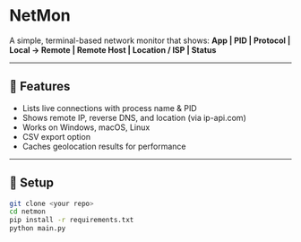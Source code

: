 # NetMon

A simple, terminal-based network monitor that shows:
**App | PID | Protocol | Local → Remote | Remote Host | Location / ISP | Status**

---

## 🧩 Features
- Lists live connections with process name & PID
- Shows remote IP, reverse DNS, and location (via ip-api.com)
- Works on Windows, macOS, Linux
- CSV export option
- Caches geolocation results for performance

---

## 🧰 Setup
```bash
git clone <your repo>
cd netmon
pip install -r requirements.txt
python main.py
